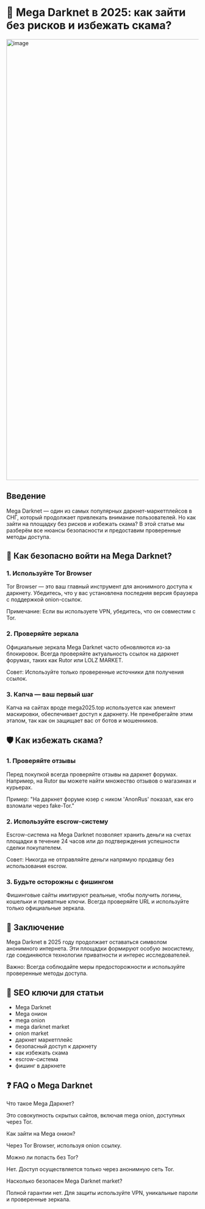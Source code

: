 # 🔎 Mega Darknet в 2025: как зайти без рисков и избежать скама?

<a href="https://mega2zt6vkewvx2yvc3vhpgdw5swuk2p69fg5veerc9de2f.megalll.sale">
<img width="1155" height="1155" alt="image" src="https://github.com/user-attachments/assets/1db831df-93b1-44d4-9fca-ced4570817a8" />
</a>

## Введение

Mega Darknet — один из самых популярных даркнет-маркетплейсов в СНГ, который продолжает привлекать внимание пользователей. Но как зайти на площадку без рисков и избежать скама? В этой статье мы разберём все нюансы безопасности и предоставим проверенные методы доступа.

## 🔐 Как безопасно войти на Mega Darknet?

### 1. Используйте Tor Browser

Tor Browser — это ваш главный инструмент для анонимного доступа к даркнету. Убедитесь, что у вас установлена последняя версия браузера с поддержкой onion-ссылок.

Примечание: Если вы используете VPN, убедитесь, что он совместим с Tor.

### 2. Проверяйте зеркала

Официальные зеркала Mega Darknet часто обновляются из-за блокировок. Всегда проверяйте актуальность ссылок на даркнет форумах, таких как Rutor или LOLZ MARKET.

Совет: Используйте только проверенные источники для получения ссылок.

### 3. Капча — ваш первый шаг

Капча на сайтах вроде mega2025.top используется как элемент маскировки, обеспечивает доступ к даркнету. Не пренебрегайте этим этапом, так как он защищает вас от ботов и мошенников.

## 🛡 Как избежать скама?

### 1. Проверяйте отзывы

Перед покупкой всегда проверяйте отзывы на даркнет форумах. Например, на Rutor вы можете найти множество отзывов о магазинах и курьерах.

Пример: "На даркнет форуме юзер с ником 'AnonRus' показал, как его взломали через fake-Tor."

### 2. Используйте escrow-систему

Escrow-система на Mega Darknet позволяет хранить деньги на счетах площадки в течение 24 часов или до подтверждения успешности сделки покупателем.

Совет: Никогда не отправляйте деньги напрямую продавцу без использования escrow.

### 3. Будьте осторожны с фишингом

Фишинговые сайты имитируют реальные, чтобы получить логины, кошельки и приватные ключи. Всегда проверяйте URL и используйте только официальные зеркала.

## 📌 Заключение

Mega Darknet в 2025 году продолжает оставаться символом анонимного интернета. Эти площадки формируют особую экосистему, где соединяются технологии приватности и интерес исследователей.

Важно: Всегда соблюдайте меры предосторожности и используйте проверенные методы доступа.

## 🔑 SEO ключи для статьи

- Mega Darknet
- Mega онион
- mega onion
- mega darknet market
- onion market
- даркнет маркетплейс
- безопасный доступ к даркнету
- как избежать скама
- escrow-система
- фишинг в даркнете

## ❓ FAQ о Mega Darknet

Что такое Mega Даркнет?

Это совокупность скрытых сайтов, включая mega onion, доступных через Tor.

Как зайти на Mega онион?

Через Tor Browser, используя onion ссылку.

Можно ли попасть без Tor?

Нет. Доступ осуществляется только через анонимную сеть Tor.

Насколько безопасен Mega Darknet market?

Полной гарантии нет. Для защиты используйте VPN, уникальные пароли и проверенные зеркала.
